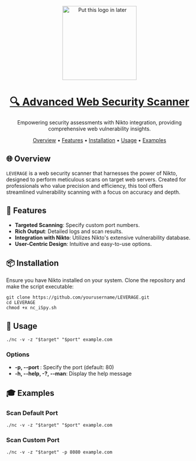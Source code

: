 <p align="center">
  <img src="https://path/to/your/logo.png" alt="Put this logo in later" width="200">
</p>

<h1 align="center">
  <a href="https://github.com/sullo/nikto">
    🔍 Advanced Web Security Scanner
  </a>
</h1>

<p align="center">
  Empowering security assessments with Nikto integration, providing comprehensive web vulnerability insights.
</p>

<p align="center">
  <a href="#overview">Overview</a> •
  <a href="#features">Features</a> •
  <a href="#installation">Installation</a> •
  <a href="#usage">Usage</a> •
  <a href="#examples">Examples</a> 
</p>

## 🌐 Overview
`LEVERAGE` is a web security scanner that harnesses the power of Nikto, designed to perform meticulous scans on target web servers. Created for professionals who value precision and efficiency, this tool offers streamlined vulnerability scanning with a focus on accuracy and depth.

## 💼 Features
- **Targeted Scanning**: Specify custom port numbers.
- **Rich Output**: Detailed logs and scan results.
- **Integration with Nikto**: Utilizes Nikto's extensive vulnerability database.
- **User-Centric Design**: Intuitive and easy-to-use options.

## 📦 Installation
Ensure you have Nikto installed on your system. Clone the repository and make the script executable:

```
git clone https://github.com/yourusername/LEVERAGE.git
cd LEVERAGE
chmod +x nc_iSpy.sh
```

## 🎲 Usage
```
./nc -v -z "$target" "$port" example.com
```

### Options
- **-p, --port <port>**: Specify the port (default: 80)
- **-h, --help, -?, --man**: Display the help message

## 🎓 Examples
### Scan Default Port
```
./nc -v -z "$target" "$port" example.com
```

### Scan Custom Port
```
./nc -v -z "$target" -p 8080 example.com
```
